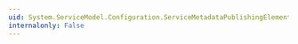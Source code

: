 ```yaml
---
uid: System.ServiceModel.Configuration.ServiceMetadataPublishingElement.#ctor
internalonly: False
---
```

